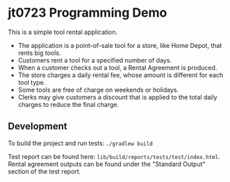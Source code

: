 # jt0723 Programming Demo
This is a simple tool rental application.
* The application is a point-of-sale tool for a store, like Home Depot, that rents big tools.
* Customers rent a tool for a specified number of days.
* When a customer checks out a tool, a Rental Agreement is produced.
* The store charges a daily rental fee, whose amount is different for each tool type.
* Some tools are free of charge on weekends or holidays.
* Clerks may give customers a discount that is applied to the total daily charges to reduce the final
charge.

## Development

To build the project and run tests: `./gradlew build`

Test report can be found here: `lib/build/reports/tests/test/index.html`. Rental agreement outputs can be found under the "Standard Output" section of the test report.